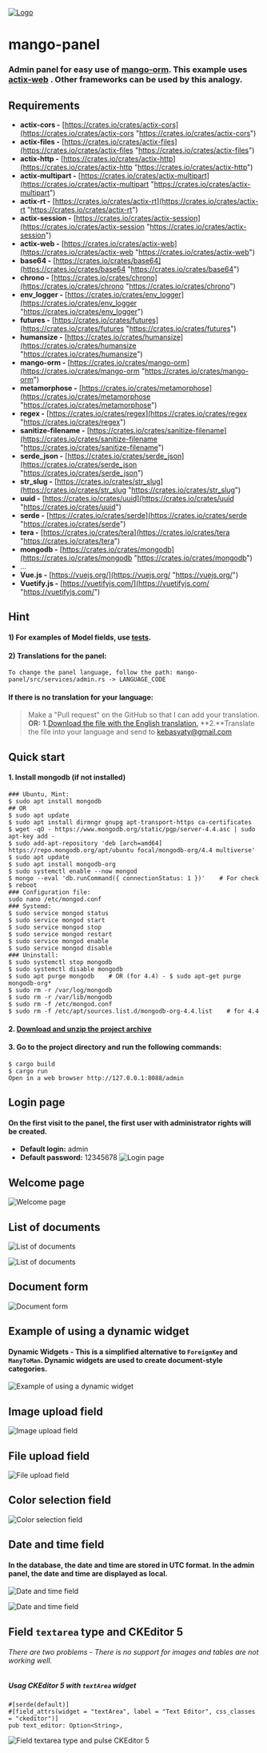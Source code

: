 [![Logo](https://github.com/kebasyaty/mango-panel/raw/main/images/logo.svg "Logo")](https://github.com/kebasyaty/mango-panel "Logo")

# mango-panel

### Admin panel for easy use of [mango-orm](https://github.com/kebasyaty/mango-orm "mango-orm").  This example uses [actix-web](https://github.com/actix/actix-web "actix-web") . Other frameworks can be used by this analogy.

## Requirements
- **actix-cors -** [https://crates.io/crates/actix-cors](https://crates.io/crates/actix-cors "https://crates.io/crates/actix-cors")
- **actix-files -** [https://crates.io/crates/actix-files](https://crates.io/crates/actix-files "https://crates.io/crates/actix-files")
- **actix-http -** [https://crates.io/crates/actix-http](https://crates.io/crates/actix-http "https://crates.io/crates/actix-http")
- **actix-multipart -** [https://crates.io/crates/actix-multipart](https://crates.io/crates/actix-multipart "https://crates.io/crates/actix-multipart")
- **actix-rt -** [https://crates.io/crates/actix-rt](https://crates.io/crates/actix-rt "https://crates.io/crates/actix-rt")
- **actix-session -** [https://crates.io/crates/actix-session](https://crates.io/crates/actix-session "https://crates.io/crates/actix-session")
- **actix-web -** [https://crates.io/crates/actix-web](https://crates.io/crates/actix-web "https://crates.io/crates/actix-web")
- **base64 -** [https://crates.io/crates/base64](https://crates.io/crates/base64 "https://crates.io/crates/base64")
- **chrono -** [https://crates.io/crates/chrono](https://crates.io/crates/chrono "https://crates.io/crates/chrono")
- **env_logger -** [https://crates.io/crates/env_logger](https://crates.io/crates/env_logger "https://crates.io/crates/env_logger")
- **futures -** [https://crates.io/crates/futures](https://crates.io/crates/futures "https://crates.io/crates/futures")
- **humansize -** [https://crates.io/crates/humansize](https://crates.io/crates/humansize "https://crates.io/crates/humansize")
- **mango-orm -** [https://crates.io/crates/mango-orm](https://crates.io/crates/mango-orm "https://crates.io/crates/mango-orm")
- **metamorphose -** [https://crates.io/crates/metamorphose](https://crates.io/crates/metamorphose "https://crates.io/crates/metamorphose")
- **regex -** [https://crates.io/crates/regex](https://crates.io/crates/regex "https://crates.io/crates/regex")
- **sanitize-filename -** [https://crates.io/crates/sanitize-filename](https://crates.io/crates/sanitize-filename "https://crates.io/crates/sanitize-filename")
- **serde_json -** [https://crates.io/crates/serde_json](https://crates.io/crates/serde_json "https://crates.io/crates/serde_json")
- **str_slug -** [https://crates.io/crates/str_slug](https://crates.io/crates/str_slug "https://crates.io/crates/str_slug")
- **uuid -** [https://crates.io/crates/uuid](https://crates.io/crates/uuid "https://crates.io/crates/uuid")
- **serde -** [https://crates.io/crates/serde](https://crates.io/crates/serde "https://crates.io/crates/serde")
- **tera -** [https://crates.io/crates/tera](https://crates.io/crates/tera "https://crates.io/crates/tera")
- **mongodb -** [https://crates.io/crates/mongodb](https://crates.io/crates/mongodb "https://crates.io/crates/mongodb")
- ...
- **Vue.js -** [https://vuejs.org/](https://vuejs.org/ "https://vuejs.org/")
- **Vuetify.js -** [https://vuetifyjs.com/](https://vuetifyjs.com/ "https://vuetifyjs.com/")

## Hint
#### 1) For examples of Model fields, use [tests](https://github.com/kebasyaty/mango-orm/tree/master/test-drive/tests "tests").
#### 2) Translations for the panel:
    To change the panel language, follow the path: mango-panel/src/services/admin.rs -> LANGUAGE_CODE
#### If there is no translation for your language:
> Make a "Pull request" on the GitHub so that I can add your translation.
> **OR:**
> **1.**[Download the file with the English translation.](https://github.com/kebasyaty/mango-panel/raw/main/admin-panel/src/i18n/lang/en.js  "Download the file with the English translation.")
> **2.**Translate the file into your language and send to kebasyaty@gmail.com

## Quick start
#### 1.  Install mongodb (if not installed)
    ### Ubuntu, Mint:
    $ sudo apt install mongodb
    ## OR
    $ sudo apt update
    $ sudo apt install dirmngr gnupg apt-transport-https ca-certificates
    $ wget -qO - https://www.mongodb.org/static/pgp/server-4.4.asc | sudo apt-key add -
    $ sudo add-apt-repository 'deb [arch=amd64] https://repo.mongodb.org/apt/ubuntu focal/mongodb-org/4.4 multiverse'
    $ sudo apt update
    $ sudo apt install mongodb-org
    $ sudo systemctl enable --now mongod
    $ mongo --eval 'db.runCommand({ connectionStatus: 1 })'    # For check
    $ reboot
    ### Configuration file:
    sudo nano /etc/mongod.conf
    ### Systemd:
    $ sudo service mongod status
    $ sudo service mongod start
    $ sudo service mongod stop
    $ sudo service mongod restart
    $ sudo service mongod enable
    $ sudo service mongod disable
    ### Uninstall:
    $ sudo systemctl stop mongodb
    $ sudo systemctl disable mongodb
    $ sudo apt purge mongodb    # OR (for 4.4) - $ sudo apt-get purge mongodb-org*
    $ sudo rm -r /var/log/mongodb
    $ sudo rm -r /var/lib/mongodb
    $ sudo rm -f /etc/mongod.conf
    $ sudo rm -f /etc/apt/sources.list.d/mongodb-org-4.4.list    # for 4.4

#### 2. [Download and unzip the project archive](https://github.com/kebasyaty/mango-panel/archive/refs/heads/main.zip "Download and unzip the project archive")
#### 3. Go to the project directory and run the following commands:
    $ cargo build
    $ cargo run
    Open in a web browser http://127.0.0.1:8088/admin

##  Login page
#### On the first visit to the panel, the first user with administrator rights will be created.
- **Default login:** admin
- **Default password:** 12345678
![Login page](https://github.com/kebasyaty/mango-panel/raw/main/images/1.png "Login page")

## Welcome page
![Welcome page](https://github.com/kebasyaty/mango-panel/raw/main/images/2.png "Welcome page")

## List of documents
![List of documents](https://github.com/kebasyaty/mango-panel/raw/main/images/3.png "List of documents")

![List of documents](https://github.com/kebasyaty/mango-panel/raw/main/images/5.png "List of documents")

## Document form
![ Document form](https://github.com/kebasyaty/mango-panel/raw/main/images/4.png " Document form")

## Example of using a dynamic widget
#### Dynamic Widgets - This is a simplified alternative to `ForeignKey` and ` ManyToMan`. Dynamic widgets are used to create document-style categories.
![Example of using a dynamic widget](https://github.com/kebasyaty/mango-panel/raw/main/images/6.png "Example of using a dynamic widget")

## Image upload field
![Image upload field](https://github.com/kebasyaty/mango-panel/raw/main/images/7.png "Image upload field")

## File upload field
![File upload field](https://github.com/kebasyaty/mango-panel/raw/main/images/12.png "File upload field")

## Color selection field
![Color selection field](https://github.com/kebasyaty/mango-panel/raw/main/images/8.png "Color selection field")

## Date and time field
#### In the database, the date and time are stored in UTC format. In the admin panel, the date and time are displayed as local.
![Date and time field](https://github.com/kebasyaty/mango-panel/raw/main/images/9.png "Date and time field")

![Date and time field](https://github.com/kebasyaty/mango-panel/raw/main/images/10.png "Date and time field")

## Field `textarea` type and CKEditor 5
###### *There are two problems - There is no support for images and tables are not working well.*
##### Usag CKEditor 5 with `textArea` widget
    #[serde(default)]
    #[field_attrs(widget = "textArea", label = "Text Editor", css_classes = "ckeditor")]
    pub text_editor: Option<String>,
![Field `textarea` type and pulse CKEditor 5](https://github.com/kebasyaty/mango-panel/raw/main/images/11.png "Field `textarea` type and pulse CKEditor 5")
